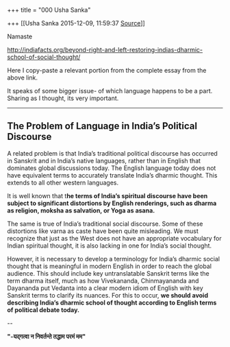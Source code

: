 +++
title = "000 Usha Sanka"

+++
[[Usha Sanka	2015-12-09, 11:59:37 [Source](https://groups.google.com/g/samskrita/c/VI8eklWjcA8)]]



  
Namaste

  

<http://indiafacts.org/beyond-right-and-left-restoring-indias-dharmic-school-of-social-thought/>

Here I copy-paste a relevant portion from the complete essay from the above link.

It speaks of some bigger issue- of which language happens to be a part. Sharing as I thought, its very important.

-------------------------  

## **The Problem of Language in India’s Political Discourse**

A related problem is that India’s traditional political discourse has occurred in Sanskrit and in India’s native languages, rather than in English that dominates global discussions today. The English language today does not have equivalent terms to accurately translate India’s dharmic thought. This extends to all other western languages.

It is well known that t**he terms of India’s spiritual discourse have been subject to significant distortions by English renderings, such as dharma as religion, moksha as salvation, or Yoga as asana.**

The same is true of India’s traditional social discourse. Some of these distortions like varna as caste have been quite misleading. We must recognize that just as the West does not have an appropriate vocabulary for Indian spiritual thought, it is also lacking in one for India’s social thought.

However, it is necessary to develop a terminology for India’s dharmic social thought that is meaningful in modern English in order to reach the global audience. This should include key untranslatable Sanskrit terms like the term dharma itself, much as how Vivekananda, Chinmayananda and Dayananda put Vedanta into a clear modern idiom of English with key Sanskrit terms to clarify its nuances. For this to occur, **we should avoid describing India’s dharmic school of thought according to English terms of political debate today.**

  

--  

****"-यद्गत्वा न निवर्तन्ते तद्धाम परमं मम"****  

